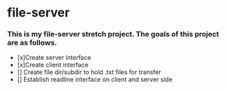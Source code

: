 # **file-server**
### This is my file-server stretch project. The goals of this project are as follows.

- [x]Create server interface
- [x]Create client interface
- [] Create file dir/subdir to hold .txt files for transfer
- [] Establish readline interface on client and server side